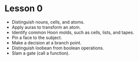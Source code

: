 # Lesson 0

- Distinguish nouns, cells, and atoms.
- Apply auras to transform an atom.
- Identify common Hoon molds, such as cells, lists, and tapes.
- Pin a face to the subject.
- Make a decision at a branch point.
- Distinguish loobean from boolean operations.
- Slam a gate (call a function).

